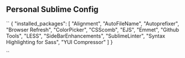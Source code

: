## Personal Sublime Config 

``
{
	"installed_packages":
	[
		"Alignment",
		"AutoFileName",
		"Autoprefixer",
		"Browser Refresh",
		"ColorPicker",
		"CSScomb",
		"EJS",
		"Emmet",
		"Github Tools",
		"LESS",
		"SideBarEnhancements",
		"SublimeLinter",
		"Syntax Highlighting for Sass",
		"YUI Compressor"
	]
}

``